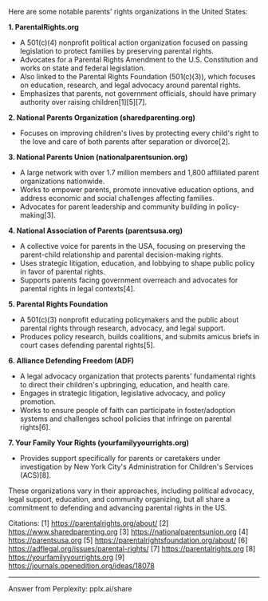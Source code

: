 Here are some notable parents' rights organizations in the United States:

**1. ParentalRights.org**  
- A 501(c)(4) nonprofit political action organization focused on passing legislation to protect families by preserving parental rights.  
- Advocates for a Parental Rights Amendment to the U.S. Constitution and works on state and federal legislation.  
- Also linked to the Parental Rights Foundation (501(c)(3)), which focuses on education, research, and legal advocacy around parental rights.  
- Emphasizes that parents, not government officials, should have primary authority over raising children[1][5][7].

**2. National Parents Organization (sharedparenting.org)**  
- Focuses on improving children's lives by protecting every child's right to the love and care of both parents after separation or divorce[2].

**3. National Parents Union (nationalparentsunion.org)**  
- A large network with over 1.7 million members and 1,800 affiliated parent organizations nationwide.  
- Works to empower parents, promote innovative education options, and address economic and social challenges affecting families.  
- Advocates for parent leadership and community building in policy-making[3].

**4. National Association of Parents (parentsusa.org)**  
- A collective voice for parents in the USA, focusing on preserving the parent-child relationship and parental decision-making rights.  
- Uses strategic litigation, education, and lobbying to shape public policy in favor of parental rights.  
- Supports parents facing government overreach and advocates for parental rights in legal contexts[4].

**5. Parental Rights Foundation**  
- A 501(c)(3) nonprofit educating policymakers and the public about parental rights through research, advocacy, and legal support.  
- Produces policy research, builds coalitions, and submits amicus briefs in court cases defending parental rights[5].

**6. Alliance Defending Freedom (ADF)**  
- A legal advocacy organization that protects parents' fundamental rights to direct their children's upbringing, education, and health care.  
- Engages in strategic litigation, legislative advocacy, and policy promotion.  
- Works to ensure people of faith can participate in foster/adoption systems and challenges school policies that infringe on parental rights[6].

**7. Your Family Your Rights (yourfamilyyourrights.org)**  
- Provides support specifically for parents or caretakers under investigation by New York City's Administration for Children's Services (ACS)[8].

These organizations vary in their approaches, including political advocacy, legal support, education, and community organizing, but all share a commitment to defending and advancing parental rights in the US.

Citations:
[1] https://parentalrights.org/about/
[2] https://www.sharedparenting.org
[3] https://nationalparentsunion.org
[4] https://parentsusa.org
[5] https://parentalrightsfoundation.org/about/
[6] https://adflegal.org/issues/parental-rights/
[7] https://parentalrights.org
[8] https://yourfamilyyourrights.org
[9] https://journals.openedition.org/ideas/18078

---
Answer from Perplexity: pplx.ai/share